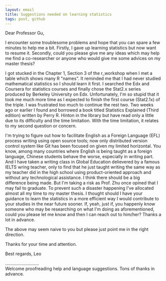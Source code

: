 ```yaml
---
layout: email
title: Suggestions needed on learning statistics
tags: post, github
---
```

Dear Professor Gu,

I encounter some troublesome problems and hope that you can spare a few minutes
to help me a bit. Firstly, I gave up learning statistics but now want to resume
it. Secondly, could you please give me any ideas which may help me find a
co-researcher or anyone who would give me some advices on my master thesis?

I got stucked in the Chapter 1, Section 3 of the r_workshop when I met a table
which shows many R "names". It reminded me that I had never studied mathematical
statistics so I should learn it first. I searched the Edx and Coursera for
statistics courses and finally chose the Stat2.x series produced by Berkeley
University on Edx. Unfortunately, I'm so stupid that it took me much more time
as I expected to finish the first course (Stat2.1x) of the triple. I was
frustrated too much to continue the rest two. Two weeks ago or earlier I found
and borrowed a book titled Statistics Explained (Third edition) written by
Perry R. Hinton in the library but have read only a little due to its
difficulty and the time limitation. With the time limitation, it relates to my
second question or concern.

I'm trying to figure out how to facilitate English as a Foreign Language (EFL)
process writing using open source tools; now only distributed version control
system like Git has been focused on given my limited horizontal. You know,
among many countries where English is being taught as a foreign language,
Chinese students behave the worse, especially in writing part. And I have taken
a writing class in Global Education delievered by a famous IELTS wring teacher,
only to find that he just taught writing the same way as my teacher did in the
high school using product-oriented approach and without any technological
assistance. I think there should be a big difference being made. But I'm taking
a risk as Prof. Zhu once opined that I may fail to graduate. To prevent such a
disaster happening I've allocated almost all my time to my master thesis. I
thought should I have your guidance to learn the statistics in a more efficient
way I would contribute to your studies in the near future sooner. If, yeah,
just if, you happenly know someone who may be researching on what I'm doing as
aforementioned, could you please let me know and then I can reach out to
him/her? Thanks a lot in advance. 

The above may seem naive to you but please just point me in the right
direction.  

Thanks for your time and attention. 

Best regards,
Leo

...........................     
Welcome proofreading help and language suggestions. Tons of thanks in advance.


